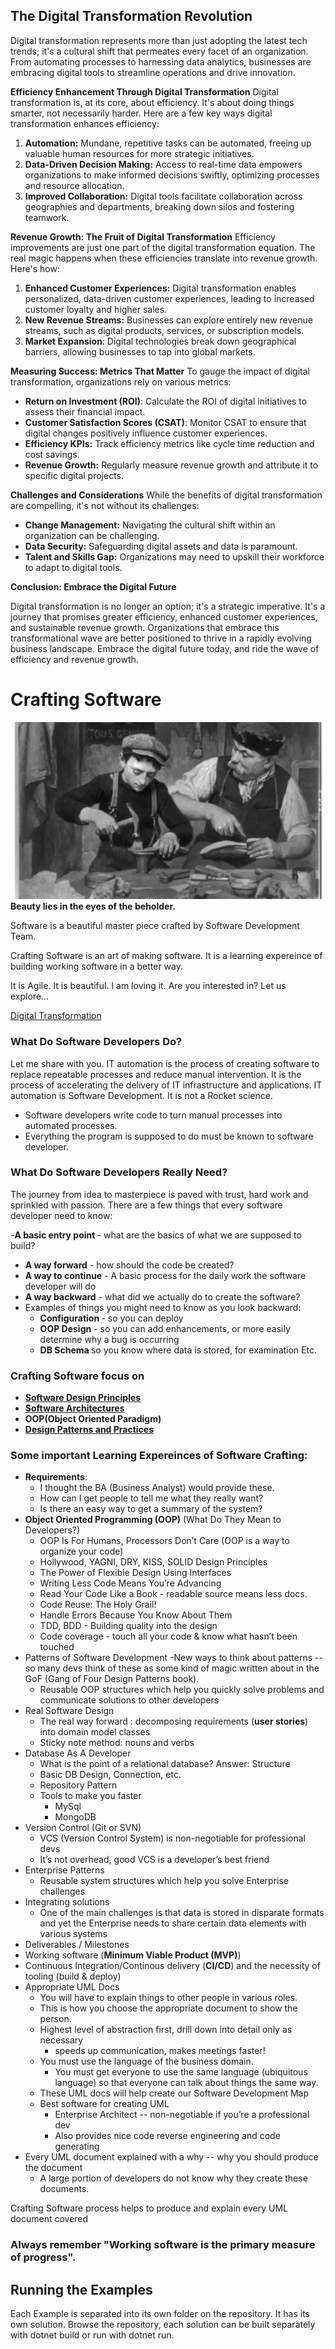 ## The Digital Transformation Revolution
Digital transformation represents more than just adopting the latest tech trends; it's a cultural shift that permeates every facet of an organization. From automating processes to harnessing data analytics, businesses are embracing digital tools to streamline operations and drive innovation.

<b>Efficiency Enhancement Through Digital Transformation</b> Digital transformation is, at its core, about efficiency. It's about doing things smarter, not necessarily harder. Here are a few key ways digital transformation enhances efficiency:

1. <b>Automation:</b> Mundane, repetitive tasks can be automated, freeing up valuable human resources for more strategic initiatives.
1. <b>Data-Driven Decision Making:</b> Access to real-time data empowers organizations to make informed decisions swiftly, optimizing processes and resource allocation.
1. <b>Improved Collaboration:</b> Digital tools facilitate collaboration across geographies and departments, breaking down silos and fostering teamwork.

<b>Revenue Growth: The Fruit of Digital Transformation</b> Efficiency improvements are just one part of the digital transformation equation. The real magic happens when these efficiencies translate into revenue growth. Here's how:
1. <b>Enhanced Customer Experiences:</b> Digital transformation enables personalized, data-driven customer experiences, leading to increased customer loyalty and higher sales.
1. <b>New Revenue Streams:</b> Businesses can explore entirely new revenue streams, such as digital products, services, or subscription models.
1. <b> Market Expansion</b>: Digital technologies break down geographical barriers, allowing businesses to tap into global markets.

<b>Measuring Success: Metrics That Matter</b> To gauge the impact of digital transformation, organizations rely on various metrics:

- <b>Return on Investment (ROI)</b>: Calculate the ROI of digital initiatives to assess their financial impact.
- <b>Customer Satisfaction Scores (CSAT)</b>: Monitor CSAT to ensure that digital changes positively influence customer experiences.
- <b>Efficiency KPIs:</b> Track efficiency metrics like cycle time reduction and cost savings.
- <b>Revenue Growth:</b> Regularly measure revenue growth and attribute it to specific digital projects.

<b>Challenges and Considerations</b> While the benefits of digital transformation are compelling, it's not without its challenges:

- <b>Change Management:</b> Navigating the cultural shift within an organization can be challenging.
- <b>Data Security:</b> Safeguarding digital assets and data is paramount.
- <b>Talent and Skills Gap:</b> Organizations may need to upskill their workforce to adapt to digital tools.

<b>Conclusion: Embrace the Digital Future</b>
<p>Digital transformation is no longer an option; it's a strategic imperative. It's a journey that promises greater efficiency, enhanced customer experiences, and sustainable revenue growth. Organizations that embrace this transformational wave are better positioned to thrive in a rapidly evolving business landscape. Embrace the digital future today, and ride the wave of efficiency and revenue growth.</b>

# Crafting Software
<img src="/Images/learning.png">
<b>Beauty lies in the eyes of the beholder.</b> <br/>
<p>Software is a beautiful master piece crafted by Software Development Team.</p>
<p>Crafting Software is an art of making software. It is a learning expereince of building working software in a better way.  
<p>It is Agile. 
It is beautiful.
I am loving it.
Are you interested in? 
Let us explore...
</p>

<a href="https://github.com/RaviTambade/Craftsmanship/blob/main/DigitalTransformation.md">Digital Transformation</a>
### What Do Software Developers Do?
Let me share with you. IT automation is the process of creating software to replace repeatable processes and reduce manual intervention. It is the process of accelerating the delivery of IT infrastructure and applications. IT automation is Software Development. It is not a Rocket science. 
- Software developers write code to turn manual processes into automated processes.
- Everything the program is supposed to do must be known to software developer.

### What Do Software Developers Really Need?
The journey from idea to masterpiece is paved with trust, hard work and sprinkled with passion. There are a few things that every software developer need to know:

-<b>A basic entry point </b>- what are the basics of what we are supposed to build?
- <b>A way forward</b> - how should the code be created?
- <b> A way to continue</b> - A basic process for the daily work the software developer will do
- <b>A way backward</b> - what did we actually do to create the software?
- Examples of things you might need to know as you look backward:
    - <b>Configuration </b>- so you can deploy
    - <b>OOP Design</b> - so you can add enhancements, or more easily determine why a bug is occurring
    - <b>DB Schema </b> so you know where data is stored, for examination
Etc.

### Crafting Software  focus on
- <b><a href="https://github.com/RaviTambade/SDM/blob/main/softwaredesignPriniciples.md">Software Design Principles </a></b>
- <b><a href="https://github.com/RaviTambade/SDM/blob/main/softwarearchitecture.md">Software Architectures</a></b>
- <b>OOP(Object Oriented Paradigm)</b>
- <b> <a href="https://github.com/RaviTambade/Craftsmanship/tree/main/DesignPatterns">Design Patterns and Practices</a></b>

### Some important Learning Expereinces of Software Crafting:
- <b>Requirements</b>: 
  - I thought the BA (Business Analyst) would provide these.
  - How can I get people to tell me what they really want?
  - Is there an easy way to get a summary of the system?
- <b>Object Oriented Programming (OOP)</b> (What Do They Mean to Developers?)
  - OOP Is For Humans, Processors Don’t Care (OOP is a way to organize your code)
  - Hollywood, YAGNI, DRY, KISS, SOLID Design Principles
  - The Power of Flexible Design Using Interfaces
  - Writing Less Code Means You’re Advancing
  - Read Your Code Like a Book - readable source means less docs.
  - Code Reuse: The Holy Grail!
  - Handle Errors Because You Know About Them
  - TDD, BDD - Building quality into the design
  - Code coverage - touch all your code & know what hasn’t been touched
- Patterns of Software Development
  -New ways to think about patterns -- so many devs think of these as some kind of magic written about in the GoF (Gang of Four Design Patterns book).
  - Reusable OOP structures which help you quickly solve problems and communicate solutions to other developers
- Real Software Design
  - The real way forward : decomposing requirements (<b>user stories</b>) into domain model classes
  - Sticky note method: nouns and verbs
- Database As A Developer
  - What is the point of a relational database? Answer: Structure
  - Basic DB Design, Connection, etc.
  - Repository Pattern
  - Tools to make you faster
    - MySql
    - MongoDB
- Version Control (Git or SVN)
    - VCS (Version Control System) is non-negotiable for professional devs 
    - It’s not overhead, good VCS is a developer’s best friend
- Enterprise Patterns
    - Reusable system structures which help you solve Enterprise challenges
- Integrating solutions 
    - One of the main challenges is that data is stored in disparate formats and yet the Enterprise needs to share certain data elements with various systems
- Deliverables / Milestones
- Working software (<b>Minimum Viable Product (MVP)</b>)
- Continuous Integration/Continous delivery (<b>CI/CD</b>) and the necessity of tooling (build & deploy)
- Appropriate UML Docs
    - You will have to explain things to other people in various roles. 
    - This is how you choose the appropriate document to show the person.
    - Highest level of abstraction first, drill down into detail only as necessary 
        - speeds up communication, makes meetings faster!
    - You must use the language of the business domain. 
        - You must get everyone to use the same language (ubiquitous language) so that everyone can talk about things the same way.
    - These UML docs will help create our Software Development Map
    - Best software for creating UML 
        - Enterprise Architect -- non-negotiable if you’re a professional dev
        - Also provides nice code reverse engineering and code generating
- Every UML document explained with a why -- why you should produce the document
    - A large portion of developers do not know why they create these documents. 

Crafting Software process helps to produce and explain every UML document covered 

### Always remember "Working software is the primary measure of progress".

## Running the Examples
Each Example is separated into its own folder on the repository. It has its own solution. Browse the repository, each solution can be built separately with dotnet build or run with dotnet run.
